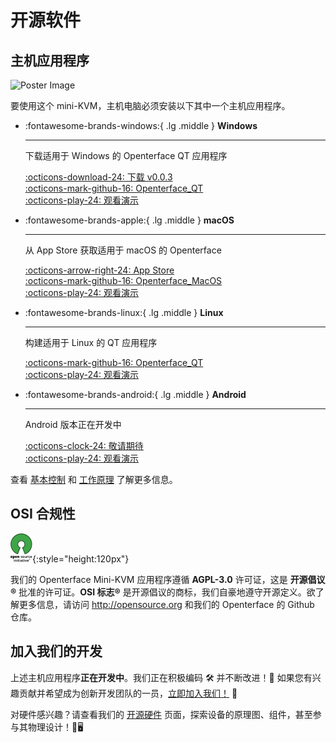 # 开源软件

## 主机应用程序

<div class="container">
    <img src="/images/product/win_qt_app.jpg" alt="Poster Image" class="poster-image-shadow">
</div>

要使用这个 mini-KVM，主机电脑必须安装以下其中一个主机应用程序。

<div class="grid cards" markdown>

-   :fontawesome-brands-windows:{ .lg .middle } __Windows__

    ---

    下载适用于 Windows 的 Openterface QT 应用程序

    [:octicons-download-24: 下载 v0.0.3](https://github.com/TechxArtisanStudio/Openterface_QT/releases/download/v0.0.3/openterfaceQT.windows.amd64.exe)  <br>
    [:octicons-mark-github-16: Openterface_QT](https://github.com/TechxArtisanStudio/Openterface_QT)  <br>
    [:octicons-play-24: 观看演示](https://youtu.be/ERzpGtRvP2o?si=e9k402f0nxsD8o2j)

-   :fontawesome-brands-apple:{ .lg .middle } __macOS__

    ---

    从 App Store 获取适用于 macOS 的 Openterface

    [:octicons-arrow-right-24: App Store](http://appstore.com/mac/openterface) <br>
    [:octicons-mark-github-16: Openterface_MacOS](https://github.com/TechxArtisanStudio/Openterface_MacOS)  <br>
    [:octicons-play-24: 观看演示](https://youtu.be/m7OpUem0zqY?si=tclfl0Jl77tmE6_e)

-   :fontawesome-brands-linux:{ .lg .middle } __Linux__

    ---

    构建适用于 Linux 的 QT 应用程序

    [:octicons-mark-github-16: Openterface_QT](https://github.com/TechxArtisanStudio/Openterface_QT)  <br>
    [:octicons-play-24: 观看演示](https://youtu.be/_ScpI6TC0Pk?si=FSg7A2zmST8QbFec)

-   :fontawesome-brands-android:{ .lg .middle } __Android__

    ---

    Android 版本正在开发中

    [:octicons-clock-24: 敬请期待](https://github.com/TechxArtisanStudio/Openterface_Android)  <br>
    [:octicons-play-24: 观看演示](https://x.com/TechxArtisan/status/1825460088922071398)

</div>

查看 [基本控制](/basic) 和 [工作原理](/how-it-works) 了解更多信息。

## OSI 合规性

![Open Source Initiative®](images/trademark/open-source-initiative.svg){:style="height:120px"}

我们的 Openterface Mini-KVM 应用程序遵循 **AGPL-3.0** 许可证，这是 **开源倡议®** 批准的许可证。**OSI 标志®** 是开源倡议的商标，我们自豪地遵守开源定义。欲了解更多信息，请访问 http://opensource.org 和我们的 Openterface 的 Github 仓库。

## 加入我们的开发

上述主机应用程序**正在开发中**。我们正在积极编码 🛠️ 并不断改进！💪 如果您有兴趣贡献并希望成为创新开发团队的一员，[立即加入我们！](mailto:info@techxartisan.com) 🚀

对硬件感兴趣？请查看我们的 [开源硬件](/open-hardware) 页面，探索设备的原理图、组件，甚至参与其物理设计！🔧🖥️